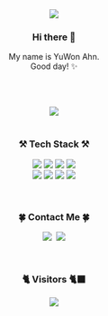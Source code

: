 <div align="center">
  <img src="https://capsule-render.vercel.app/api?type=waving&color=CFD6C9&height=250&text=YuWon%20Ahn&animation=twinkling&fontColor=353336&desc=Front-end%20web%20developer&descAlignY=60&fontAlignY=40" />
</div>


<div align="center">
  <h3>Hi there 👋</h3>
  <div>My name is YuWon Ahn.</div>
  <div>Good day! ✨</div>
  
</div>

<br /><br />

<div align="center">
  <img src="https://github-readme-stats.vercel.app/api?username=Yu-Won&show_icons=true&title_color=B0BA8D&text_color=6C585B&icon_color=D0D3AA&border_color=F1E9D8" />
</div>

<br />

<h3 align="center">⚒ Tech Stack ⚒</h3>
<p align="center">
  <span><img src="https://img.shields.io/badge/HTML-E34F26?style=flat-square&logo=HTML5&logoColor=white"/><span>
  <img src="https://img.shields.io/badge/CSS-1572B6?style=flat-square&logo=CSS3&logoColor=white"/>
  <img src="https://img.shields.io/badge/JavaScript-F7DF1E?style=flat-square&logo=JavaScript&logoColor=white"/>
  <img src="https://img.shields.io/badge/TypeScript-3178C6?style=flat-square&logo=TypeScript&logoColor=white"/>
   <br />   
  <img src="https://img.shields.io/badge/React-61DAFB?style=flat-square&logo=React&logoColor=white"/>
  <img src="https://img.shields.io/badge/Redux-764ABC?style=flat-square&logo=Redux&logoColor=white"/>
  <img src="https://img.shields.io/badge/styled%20components-DB7093?style=flat-square&logo=styled-components&logoColor=white"/>
  <img src="https://img.shields.io/badge/React%20Router-CA4245?style=flat-square&logo=React%20Router&logoColor=white"/>
</p>

<br />

<h3 align="center">🍀 Contact Me 🍀</h3>
<p align="center">
  <a href="https://velog.io/@shallwedance"><img src="https://img.shields.io/badge/velog-11B48A?style=flat-square&logo=Vimeo&logoColor=white&link=https://velog.io/@shallwedance"/></a>&nbsp
  <a href="mailto:shallwedance0419@gmail.com"><img src="https://img.shields.io/badge/Gmail-d14836?style=flat-square&logo=Gmail&logoColor=white&link=shallwedance0419@gmail.com"/></a>
</p>

<br />

<h3 align="center">🐈 Visitors 🐈‍⬛</h3>
<div align="center">
  <a href="https://hits.seeyoufarm.com">
    <img src="https://hits.seeyoufarm.com/api/count/incr/badge.svg?url=https%3A%2F%2Fgithub.com%2FYu-Won%2Fhit-counter&count_bg=%23F1E9D8&title_bg=%23BEDDBF&icon=github.svg&icon_color=%23E7E7E7&title=hits&edge_flat=false"/>
  </a>
</div>
